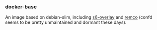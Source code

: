 ### docker-base

An image based on debian-slim, including [s6-overlay](https://github.com/just-containers/s6-overlay) and
[remco](https://github.com/HeavyHorst/remco) (confd seems to be pretty unmaintained and dormant these days).
